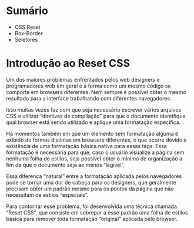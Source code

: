# Sumário

- CSS Reset
- Box-Border
- Seletores



# Introdução ao Reset CSS

Um dos maiores problemas enfrentados pelos web designers e programadores web em geral é a forma como um mesmo código se comporta em browsers diferentes. Nem sempre é possível obter o mesmo resultado para a interface trabalhando com diferentes navegadores.

Isso muitas vezes faz com que seja necessário escrever vários arquivos CSS e utilizar “diretivas de compilação” para que o documento identifique qual browser está sendo utilizado e aplique uma formatação específica.

Há momentos também em que um elemento sem formatação alguma é exibido de formas distintas em browsers diferentes, o que ocorre devido à existência de uma formatação básica nativa para essas tags. Essa formatação é necessária para que, caso o usuário visualize a página sem nenhuma folha de estilos, seja possível obter o mínimo de organização a fim de que o documento seja ao menos “legível”.

Essa diferença “natural” entre a formatação aplicada pelos navegadores pode se tornar uma dor de cabeça para os designers, que geralmente precisam obter um padrão mesmo para os pontos da página que não necessitam de estilos “especiais”.

Para contornar esse problema, foi desenvolvida uma técnica chamada “Reset CSS”, que consiste em sobrepor a esse padrão uma folha de estilos básica para remover toda formatação “original” aplicada pelo browser.



